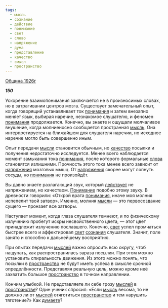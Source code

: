 ```yaml
---
tags:
  - мысль
  - сознание
  - действие
  - понимание
  - свет
  - слово
  - напряжение
  - дума
  - представление
  - качество
  - смысл
  - пространство
---
```

[Община 1926г](https://127.0.0.1:4002/agni/1926)

___150___

Ускорение взаимопонимания заключается не в произносимых словах, но в затрагивании центров мозга. Существует замечательный опыт, когда говорящий устанавливает ток [понимания](../../../tags/#понимание) и затем внезапно меняет язык, выбирая наречие, незнакомое слушателю, и феномен [понимания](../../../tags/#понимание) продолжается. Конечно, вы знаете и ощущали молчаливое внушение, когда молниеносно сообщается пространная [мысль](../../../tags/#мысль). Она интерпретируется на ближайшем для слушателя наречии, но исходное наречие могло быть совершенно иным.   

Опыт передачи [мысли](../../../tags/#мысль) становится обычным, но [качество](../../../tags/#качество) посылки и получения недостаточно исследуется. Менее всего наблюдается момент замыкания тока [понимания](../../../tags/#понимание), после которого формальные [слова](../../../tags/#слово) становятся излишними. Прочность этого тока менее всего зависит от [напряжения](../../../tags/#[напряжение](../../../tags/#напряжение)) мозговых мышц. От [напряжения](../../../tags/#[напряжение](../../../tags/#напряжение)) скорее могут лопнуть сосуды, но [понимания](../../../tags/#понимание) не произойдёт.   

Вы давно знаете разлагающий звук, который [действует](../../../tags/#действие) не напряжением, но качеством. [Понимание](../../../tags/#понимание) подобно этому звуку. В древности говорили: «Открой врата [понимания](../../../tags/#понимание), иначе моя молния испепелит твой затвор». Именно, молния [мысли](../../../tags/#мысль) — это первосоздание сущего — пронзает все затворы.   

Наступает момент, когда глаза слушателя темнеют, и по физическому излучению пробегут искры несвойственного цвета, — этот цвет принадлежит излучению пославшего. Конечно, [свет](../../../tags/#свет) успел промчаться быстрее всего и аффектировал [свет](../../../tags/#свет) [сознания](../../../tags/#сознание) слушателя. Значит, поле занято и способно к дальнейшему восприятию.   

При опытах передачи [мыслей](../../../tags/#мысль) важно опросить всю округу, чтоб нащупать, как распространилась зараза посылки. При этом можно установить спиральность движения. Из этого можно понять, что посылки в [пространство](../../../tags/#пространство) не будут иметь успеха в смысле срочной определённости. Представляя реальную цель, можно кроме неё захватить большое [пространство](../../../tags/#пространство) в точном направлении.   

Кончим улыбкой. Не представляете ли себе грозу [мыслей](../../../tags/#мысль) в [пространстве](../../../tags/#пространство)? Один ученик спросил: «Если [мысль](../../../tags/#мысль) весома, то не должно ли от [мыслей](../../../tags/#мысль) отяготиться [пространство](../../../tags/#пространство) и тем нарушить тяготение?» Как [думаете](../../../tags/#дума)?   

